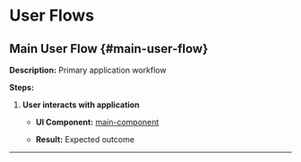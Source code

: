 # User Flows

## Main User Flow {#main-user-flow}

**Description:** Primary application workflow

**Steps:**
1. **User interacts with application**
   - **UI Component:** [main-component](frontend.md#main-component)
   
   
   
   
   - **Result:** Expected outcome


---
